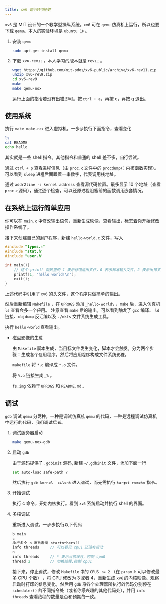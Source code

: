 ```yaml
---
title: xv6 运行环境搭建
---
```


`xv6` 是 MIT 设计的一个教学型操纵系统。`xv6` 可在 `qemu` 仿真机上运行，所以也要下载 `qemu`。本人的实验环境是 `ubuntu 18` 。

1. 安装 `qemu`

   ```bash
   sudo apt-get install qemu
   ```

2. 下载 `xv6-rev11` ，本人学习的版本就是 `rev11` 。

   ```bash
   wget https://github.com/mit-pdos/xv6-public/archive/xv6-rev11.zip
   unzip xv6-rev9.zip
   cd xv6-rev9
   make 
   make qemu-nox
   ```

   运行上面的指令若没有出错即可。按 `ctrl + a`，再按 c，再按 q 退出。

## 使用系统

执行 `make make-nox` 进入虚拟机。一步步执行下面指令，查看变化

```bash
ls
cat README
echo hello
```

其实就是一些 shell 指令。其他指令和普通的 shell 差不多，自行尝试。

通过 `ctrl + p` 查看进程信息（由 `proc.c` 文件中的 `procdump()` 内核函数实现）。可以看到 `sleep` 进程后面跟着一串数字，代表调用栈地址。

通过 `addr2line -e kernel address` 查看源代码位置。最多显示 10 个地址（查看 `proc.c`源码），通过逐个检查，可以还原进程阻塞前的函数调用嵌套情况。

## 在系统上运行简单应用

你可以在 `main.c` 中修改输出语句，重新生成映像，查看输出，标志着你开始修改操作系统了。

接下来创建自己的用户程序，新建 `hello-world.c` 文件，写入

```c
#include "types.h"
#include "stat.h"
#include "user.h"

int main(){
    // 这个 printf 函数里的 1 表示标准输出文件，0 表示标准输入文件，2 表示出错文件
	printf(1, "hello world!\n");
	exit();
}
```

上述代码中引用了 `xv6` 的头文件，这个程序只做简单的输出。

然后重新编辑 `Makefile` ，在 `UPROGS` 添加 `_hello-world\` ，`make` 后，进入仿真机 `ls` 查看会多一个应用。  注意查看 `make` 后的输出，可以看到触发了 `gcc` 编译、 `ld` 链接、`objdump` 反汇编以及 `./mkfs` 文件系统生成工具。

执行 `hello-world` 查看输出。

- 磁盘影像的生成

  由 `Makefile` 脚本生成，当目标文件发生变化，脚本才会触发。分为两个步骤：生成各个应用程序，然后将应用程序构成文件系统影像。

  `makefile` 将 `*.c` 编译成 `*.o` 文件。

  将 `%.o` 链接生成 `_%` 。

  `fs.img` 依赖于 `UPROGS` 和 `README.md` 。

## 调试

`gdb` 调试 `qemu` 分两种，一种是调试仿真机 `qemu` 的代码，一种是远程调试仿真机中运行的代码，我们调试后者。

1. 调试服务器启动

   ```bash
   make qemu-nox-gdb
   ```

2. 启动 `gdb`

   由于源码提供了 `.gdbinit` 源码, 新建 `~/.gdbinit` 文件，添加下面一行

   ```bash
   set auto-load safe-path /
   ```

   然后执行 `gdb kernel -silent` 进入调试，而无需执行 `target remote` 指令。

3. 开始调试

   执行 c 命令，开始内核执行。看到 `xv6` 系统启动并执行 shell 的界面。

4. 多核调试

   重新进入调试，一步步执行以下代码

   ```c
   b main
   c
   执行多个 n 直到看见 startothers()
   info threads     // 可以看见 cpu1 还没有启动
   n
   info threads     // * 表示当前线程，控制 cpu0
   thread 2         // 切换线程,控制 cpu1
   ```

   接下来，停止调试，修改 `Makefile` 中的 `CPUS := 2` （在 `param.h` 可以修改最多 CPU 个数） ，将 CPU 修改为 3 或者 4，重新生成 `xv6` 的内核映像。观察启动时打印的信息变化，然后用 `gdb` 将各个处理器所执行的代码分别停在 `scheduler()` 的不同指令处（或者你感兴趣的其他代码处），并用 `info threads` 查看线程的数量是否和预期的一致。 

   





